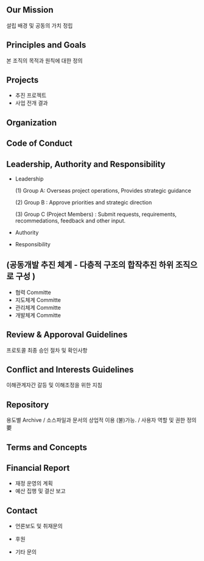## Our Mission 
설립 배경 및 공동의 가치 정립 



## Principles and Goals
본 조직의 목적과 원칙에 대한 정의 



## Projects
- 추진 프로젝트 
- 사업 전개 결과 

## Organization 



## Code of Conduct



## Leadership, Authority and Responsibility

   - Leadership
   
      (1) Group A: Overseas project operations, Provides strategic guidance
 
      (2) Group B : Approve priorities and strategic direction 
 
      (3) Group C (Project Members) : Submit requests, requirements, recommedations, feedback and other input. 
 
   - Authority
   
   - Responsibility
 
## (공동개발 추진 체계 - 다층적 구조의 합작추진 하위 조직으로 구성 ) 

- 협력 Committe
- 지도체계 Committe
- 관리체계 Committe
- 개발체계 Committe

 
 
## Review & Apporoval Guidelines 

 프로토콜 최종 승인 절차 및 확인사항 



## Conflict and Interests Guidelines

   이해관계자간 갈등 및 이해조정을 위한 지침 


## Repository 

용도별 Archive / 소스파일과 문서의 상업적 이용 (불)가능. / 사용자 역할 및 권한 정의 要

 
 
## Terms and Concepts 
   
   
   

## Financial Report 

- 재정 운영의 계획
- 예산 집행 및 결산 보고





## Contact

   - 언론보도 및 취재문의 
   
   - 후원 
   
   - 기타 문의 
   
   
   
   
   
   
   
